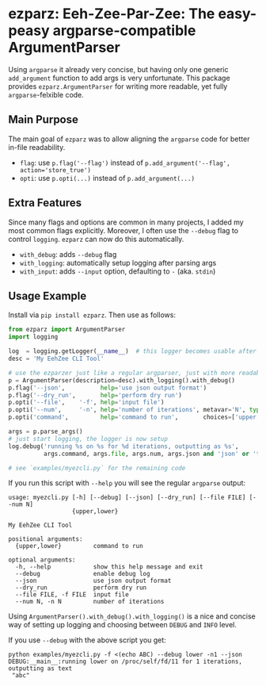 ezparz: Eeh-Zee-Par-Zee: The easy-peasy argparse-compatible ArgumentParser
==========================================================================

Using `argparse` it already very concise, but having only one generic `add_argument`
function to add args is very unfortunate. This package provides `ezparz.ArgumentParser`
for writing more readable, yet fully `argparse`-felxible code.

Main Purpose
------------
The main goal of `ezparz` was to allow aligning the `argparse` code
for better in-file readability.

* `flag`: use `p.flag('--flag')` instead of `p.add_argument('--flag', action='store_true')`
* `opti`: use `p.opti(...)`      instead of `p.add_argument(...)`

Extra Features
--------------
Since many flags and options are common in many projects, I added my most common flags
explicitly. Moreover, I often use the `--debug` flag to control `logging`. `ezparz` can
now do this automatically.

* `with_debug`:   adds `--debug` flag
* `with_logging`: automatically setup logging after parsing args
* `with_input`:   adds  `--input` option, defaulting to `-` (aka. `stdin`)

Usage Example
-------------
Install via `pip install ezparz`. Then use as follows:

```python
from ezparz import ArgumentParser
import logging

log  = logging.getLogger(__name__)  # this logger becomes usable after parsing args
desc = 'My EehZee CLI Tool'

# use the ezparzer just like a regular argparser, just with more readable and aligned code
p = ArgumentParser(description=desc).with_logging().with_debug()
p.flag('--json',          help='use json output format')
p.flag('--dry_run',       help='perform dry run')
p.opti('--file',    '-f', help='input file')
p.opti('--num',     '-n', help='number of iterations', metavar='N', type=int)
p.opti('command',         help='command to run',       choices=['upper','lower'])

args = p.parse_args()
# just start logging, the logger is now setup
log.debug('running %s on %s for %d iterations, outputting as %s',
          args.command, args.file, args.num, args.json and 'json' or 'text')

# see `examples/myezcli.py` for the remaining code
```

If you run this script with `--help` you will see the regular `argparse` output:

    usage: myezcli.py [-h] [--debug] [--json] [--dry_run] [--file FILE] [--num N]
                      {upper,lower}
    
    My EehZee CLI Tool
    
    positional arguments:
      {upper,lower}         command to run
    
    optional arguments:
      -h, --help            show this help message and exit
      --debug               enable debug log
      --json                use json output format
      --dry_run             perform dry run
      --file FILE, -f FILE  input file
      --num N, -n N         number of iterations

Using `ArgumentParser().with_debug().with_logging()` is a nice and concise way
of setting up logging and choosing between `DEBUG` and `INFO` level.

If you use `--debug` with the above script you get:

    python examples/myezcli.py -f <(echo ABC) --debug lower -n1 --json
    DEBUG:__main__:running lower on /proc/self/fd/11 for 1 iterations, outputting as text
	 "abc"
